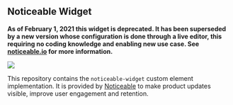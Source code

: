 ## Noticeable Widget

**As of February 1, 2021 this widget is deprecated. It has been superseded by a new version whose configuration is done through a live editor, this requiring no coding knowledge and enabling new use case. See [noticeable.io](https://noticeable.io) for more information.**

![](https://firebasestorage.googleapis.com/v0/b/noticeable-service.appspot.com/o/users%2FwhM9Y7PbbDPTSs5SRyrtBZscbuj2%2Fprojects%2FZW6TLvP70GfMDgy9dHEX%2Fposts%2F151fcdb1-cf00-4e78-9d35-588db40c245d?alt=media&token=ffc498e2-7a98-4003-b57c-2a1891b7ede6)

This repository contains the `noticeable-widget` custom element
implementation. It is provided by [Noticeable](https://noticeable.io) 
to make product updates visible, improve user engagement and retention.
